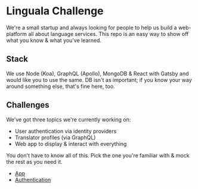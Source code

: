 # Linguala Challenge

We're a small startup and always looking for people to help us build a web-platform all about language services. This repo is an easy way to show off what you know & what you've learned.

## Stack

We use Node (Koa), GraphQL (Apollo), MongoDB & React with Gatsby and would like you to use the same. DB isn't as important; if you know your way around something else, that's fine here, too.

## Challenges

We've got three topics we're currently working on:
- User authentication via identity providers
- Translator profiles (via GraphQL)
- Web app to display & interact with everything

You don't have to know all of this. Pick the one you're familiar with & mock the rest as you need it.

- [App](packages/app/README.md)
- [Authentication](packages/auth/README.md)
